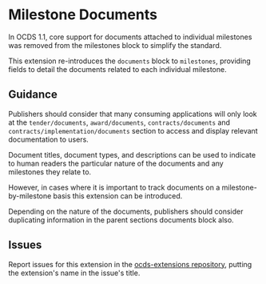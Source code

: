 # Milestone Documents

In OCDS 1.1, core support for documents attached to individual milestones was removed from the milestones block to simplify the standard.

This extension re-introduces the `documents` block to `milestones`, providing fields to detail the documents related to each individual milestone.

## Guidance

Publishers should consider that many consuming applications will only look at the `tender/documents`, `award/documents`, `contracts/documents` and `contracts/implementation/documents` section to access and display relevant documentation to users.

Document titles, document types, and descriptions can be used to indicate to human readers the particular nature of the documents and any milestones they relate to.

However, in cases where it is important to track documents on a milestone-by-milestone basis this extension can be introduced.

Depending on the nature of the documents, publishers should consider duplicating information in the parent sections documents block also.

## Issues

Report issues for this extension in the [ocds-extensions repository](https://github.com/open-contracting/ocds-extensions/issues), putting the extension's name in the issue's title.
